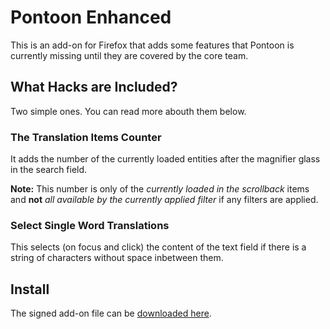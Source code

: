 # Pontoon Enhanced
This is an add-on for Firefox that adds some features that Pontoon is currently missing until they are covered by the core team.

## What Hacks are Included?
Two simple ones. You can read more abouth them below.

### The Translation Items Counter
It adds the number of the currently loaded entities after the magnifier glass in the search field.

**Note:** This number is only of the *currently loaded in the scrollback* items and **not** *all available by the currently applied filter* if any filters are applied.

### Select Single Word Translations
This selects (on focus and click) the content of the text field if there is a string of characters without space inbetween them.

## Install
The signed add-on file can be [downloaded here](https://github.com/StoyanDimitrov/pontoon-enchanced/raw/bin/pontoon_enhanced-0.0.5-fx.xpi).
